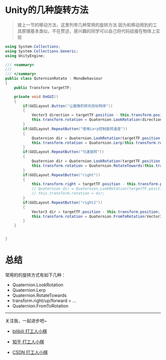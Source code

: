 #  Unity的几种旋转方法
>  接上一节的移动方法，这里列举几种常用的旋转方法
>  因为和移动用到的工具原理基本类似，不在赘述，感兴趣的同学可以自己将代码挂接在物体上实验
```csharp
using System.Collections;
using System.Collections.Generic;
using UnityEngine;

/// <summary>
/// 
/// </summary>
public class QuternionRotate : MonoBehaviour
{
    public Transform targetTF;

    private void OnGUI()
    {
        if(GUILayout.Button("让摄像机转向目标物体"))
        {
            Vector3 direction = targetTF.position - this.transform.position;
            this.transform.rotation = Quaternion.LookRotation(direction);
        }
        if(GUILayout.RepeatButton("使用Lerp控制旋转速度"))
        {
            Quaternion dir = Quaternion.LookRotation(targetTF.position - this.transform.position);
            this.transform.rotation = Quaternion.Lerp(this.transform.rotation, dir, 0.01f);
        }
        if(GUILayout.RepeatButton("匀速旋转"))
        {
            Quaternion dir = Quaternion.LookRotation(targetTF.position - this.transform.position);
            this.transform.rotation = Quaternion.RotateTowards(this.transform.rotation,dir,1f );
        }
        if(GUILayout.RepeatButton("right"))
        {
            this.transform.right = targetTF.position - this.transform.position;
            // Quaternion dir = Quaternion.LookRotation(targetTF.position - this.transform.position);
            // this.transform.rotation = dir;
        }
        if(GUILayout.RepeatButton("right2"))
        {
            Vector3 dir = targetTF.position - this.transform.position;
            this.transform.rotation = Quaternion.FromToRotation(Vector3.right, dir);
        }
    }


}
```

# 总结
常用的的旋转方式有如下几种：

- Quaternion.LookRotation
- Quaternion.Lerp
- Quaternion.RotateTowards
- transform.right/up/forward = ...
- Quaternion.FromToRotation

---
关注我，一起进步吧~

- [bilibili 打工人小棋](https://space.bilibili.com/302482063?spm_id_from=333.1007.0.0)

- [知乎 打工人小棋](https://www.zhihu.com/people/jin-tian-ye-yao-kai-xin-ya-58-32)

- [CSDN 打工人小棋](https://blog.csdn.net/dagongrenxiaoqi?spm=1000.2115.3001.5343)